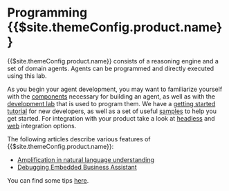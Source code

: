 # Programming {{$site.themeConfig.product.name}}

{{$site.themeConfig.product.name}} consists of a reasoning engine and a set of domain agents. Agents can be programmed and directly executed using this lab. 

As you begin your agent development, you may want to familiarize yourself with the [components](./components/Components.md) necessary for building an agent, as well as with the [development lab](./lab/Overview.md) that is used to program them. We have a [getting started tutorial](./getting-started/GettingStarted.md) for new developers, as well as a set of useful [samples](./Samples.md) to help you get started. For integration with your product take a look at [headless](./integration/Headless.md) and [web](./integration/Web.md) integration options.

The following articles describe various features of {{$site.themeConfig.product.name}}:
* [Amplification in natural language understanding](./articles/NaturalLanguageUnderstanding.md)
* [Debugging Embedded Business Assistant](./articles/DebuggingEBA.md)

You can find some tips [here](./DevTips.md).
